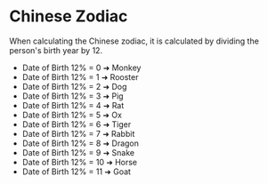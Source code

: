 # Chinese Zodiac
When calculating the Chinese zodiac, it is calculated by dividing the person's birth year by 12.
* Date of Birth 12% = 0 ➜ Monkey
* Date of Birth 12% = 1 ➜ Rooster
* Date of Birth 12% = 2 ➜ Dog
* Date of Birth 12% = 3 ➜ Pig
* Date of Birth 12% = 4 ➜ Rat
* Date of Birth 12% = 5 ➜ Ox
* Date of Birth 12% = 6 ➜ Tiger
* Date of Birth 12% = 7 ➜ Rabbit
* Date of Birth 12% = 8 ➜ Dragon
* Date of Birth 12% = 9 ➜ Snake
* Date of Birth 12% = 10 ➜ Horse
* Date of Birth 12% = 11 ➜ Goat